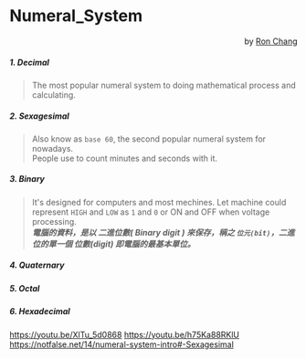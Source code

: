 # Numeral_System  
<p align="right""> by <a href="https://github.com/Ron-Chang">Ron Chang</a></p>  

##### 1. Decimal  
>The most popular numeral system to doing mathematical process and calculating.  
##### 2. Sexagesimal  
>Also know as `base 60`, the second popular numeral system for nowadays.  
People use to count minutes and seconds with it.  
##### 3. Binary  
>It's designed for computers and most mechines. Let machine could represent `HIGH` and `LOW` as `1` and `0` or ON and OFF when voltage processing.  
__*電腦的資料，是以 二進位數( Binary digit ) 來保存，稱之 `位元(bit)`，二進位的單一個 位數(digit) 即電腦的最基本單位。*__  
##### 4. Quaternary  
##### 5. Octal  
##### 6. Hexadecimal  


https://youtu.be/XlTu_5d0868
https://youtu.be/h75Ka88RKlU
https://notfalse.net/14/numeral-system-intro#-Sexagesimal
